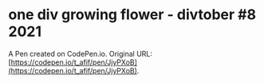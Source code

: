 # one div growing flower - divtober #8 2021

A Pen created on CodePen.io. Original URL: [https://codepen.io/t_afif/pen/JjyPXoB](https://codepen.io/t_afif/pen/JjyPXoB).

